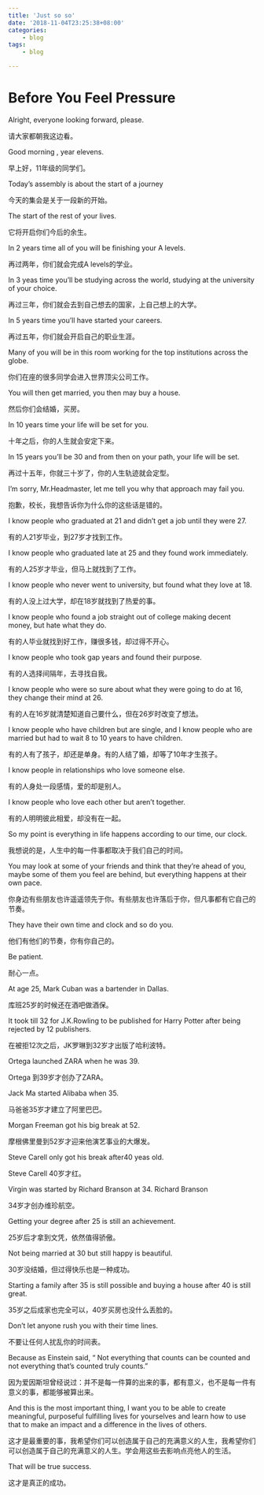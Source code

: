 ```yaml
---
title: 'Just so so'
date: '2018-11-04T23:25:38+08:00'
categories:
    - blog
tags:
    - blog

---
```




# Before You Feel Pressure

Alright, everyone looking forward, please.

请大家都朝我这边看。

Good morning , year elevens.

早上好，11年级的同学们。

Today’s assembly is about the start of a journey

今天的集会是关于一段新的开始。

The start of the rest of your lives.

它将开启你们今后的余生。

In 2 years time all of you will be finishing your A levels.

再过两年，你们就会完成A levels的学业。

In 3 yeas time you’ll be studying across the world, studying at the university of your choice.

再过三年，你们就会去到自己想去的国家，上自己想上的大学。

In 5 years time you’ll have started your careers.

再过五年，你们就会开启自己的职业生涯。

Many of you will be in this room working for the top institutions across the globe.

你们在座的很多同学会进入世界顶尖公司工作。

You will then get married, you then may buy a house.

然后你们会结婚，买房。

In 10 years time your life will be set for you.

十年之后，你的人生就会安定下来。

In 15 years you’ll be 30 and from then on your path, your life will be set.

再过十五年，你就三十岁了，你的人生轨迹就会定型。

I’m sorry, Mr.Headmaster, let me tell you why that approach may fail you.

抱歉，校长，我想告诉你为什么你的这些话是错的。

I know people who graduated at 21 and didn’t get a job until they were 27.

有的人21岁毕业，到27岁才找到工作。

I know people who graduated late at 25 and they found work immediately.

有的人25岁才毕业，但马上就找到了工作。

I know people who never went to university, but found what they love at 18.

有的人没上过大学，却在18岁就找到了热爱的事。

I know people who found a job straight out of college making decent money, but hate what they do.

有的人毕业就找到好工作，赚很多钱，却过得不开心。

I know people who took gap years and found their purpose.

有的人选择间隔年，去寻找自我。

I know people who were so sure about what they were going to do at 16, they change their mind at 26.

有的人在16岁就清楚知道自己要什么，但在26岁时改变了想法。

I know people who have children but are single, and I know people who are married but had to wait 8 to 10 years to have children.

有的人有了孩子，却还是单身。有的人结了婚，却等了10年才生孩子。

I know people in relationships who love someone else.

有的人身处一段感情，爱的却是别人。

I know people who love each other but aren’t together.

有的人明明彼此相爱，却没有在一起。

So my point is everything in life happens according to our time, our clock.

我想说的是，人生中的每一件事都取决于我们自己的时间。

You may look at some of your friends and think that they’re ahead of you, maybe some of them you feel are behind, but everything happens at their own pace.

你身边有些朋友也许遥遥领先于你。有些朋友也许落后于你，但凡事都有它自己的节奏。

They have their own time and clock and so do you.

他们有他们的节奏，你有你自己的。

Be patient.

耐心一点。

At age 25, Mark Cuban was a bartender in Dallas.

库班25岁的时候还在酒吧做酒保。

It took till 32 for J.K.Rowling to be published for Harry Potter after being rejected by 12 publishers.

在被拒12次之后，JK罗琳到32岁才出版了哈利波特。

Ortega launched ZARA when he was 39.

Ortega 到39岁才创办了ZARA。

Jack Ma started Alibaba when 35.

马爸爸35岁才建立了阿里巴巴。

Morgan Freeman got his big break at 52.

摩根佛里曼到52岁才迎来他演艺事业的大爆发。

Steve Carell only got his break after40 yeas old.

Steve Carell 40岁才红。

Virgin was started by Richard Branson at 34. Richard Branson

34岁才创办维珍航空。

Getting your degree after 25 is still an achievement.

25岁后才拿到文凭，依然值得骄傲。

Not being married at 30 but still happy is beautiful.

30岁没结婚，但过得快乐也是一种成功。

Starting a family after 35 is still possible and buying a house after 40 is still great.

35岁之后成家也完全可以，40岁买房也没什么丢脸的。

Don’t let anyone rush you with their time lines.

不要让任何人扰乱你的时间表。

Because as Einstein said, “ Not everything that counts can be counted and not everything that’s counted truly counts.”

因为爱因斯坦曾经说过：并不是每一件算的出来的事，都有意义，也不是每一件有意义的事，都能够被算出来。

And this is the most important thing, I want you to be able to create meaningful, purposeful fulfilling lives for yourselves and learn how to use that to make an impact and a difference in the lives of others.

这才是最重要的事，我希望你们可以创造属于自己的充满意义的人生，我希望你们可以创造属于自己的充满意义的人生。学会用这些去影响点亮他人的生活。

That will be true success.

这才是真正的成功。